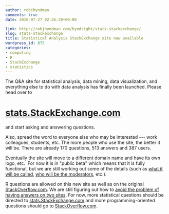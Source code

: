 ```yaml
---
author: robjhyndman
comments: true
date: 2010-07-27 02:26:39+00:00

link: http://robjhyndman.com/hyndsight/stats-stackexchange/
slug: stats-stackexchange
title: Statistical Analysis StackExchange site now available
wordpress_id: 875
categories:
- computing
- R
- StackExchange
- statistics
---
```


The Q&A site for statistical analysis, data mining, data visualization, and everything else to do with data analysis has finally been launched. Please head over to


# [ stats.StackExchange.com](http://stats.stackexchange.com)


and start asking and answering questions.

Also, spread the word to everyone else who may be interested --- work colleagues, students, etc. The more people who use the site, the better it will be. There are already 170 questions, 513 answers and 387 users.

Eventually the site will move to a different domain name and have its own logo, etc.  For now it is in "public beta" which means that it is fully functional, but we are still working out some of the details (such as [what it will be called](http://meta.stats.stackexchange.com/questions/21/what-should-our-site-be-called-what-should-our-domain-name-be), [who will be the moderators](http://meta.stats.stackexchange.com/questions/133/who-should-the-moderators-be), etc.).

R questions are allowed on this new site as well as on the original [StackOverflow.com](http://stackoverflow.com/questions/tagged/r). We are still figuring out how to [avoid the problem of having answers on two sites](http://meta.stats.stackexchange.com/questions/169/is-it-possible-to-integrate-data-from-so-com-questions-tagged-r-here). For now, more statistical questions should be directed to [stats.StackExchange.com](http://stats.stackexchange.com) and more programming-oriented questions should go to [StackOverflow.com](http://stackoverflow.com).
